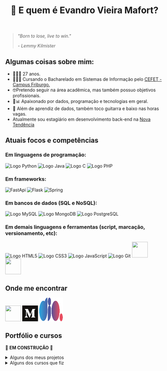 <!DOCTYPE html>
<html lang="pt-br">
<head>
    <meta charset="UTF-8">
    <meta name="viewport" content="width=device-width, initial-scale=1.0">
</head>
<body>
    <header>
        <h1>🤔 E quem é Evandro Vieira Mafort?</h1>
    </header>
    <main>
        <section>
            <blockquote>
                <p><i>"Born to lose, live to win."</i></p>
                <footer><cite>- Lemmy Kilmister</cite></footer>
            </blockquote>
        </section>
        <section>
            <h2>Algumas coisas sobre mim:</h2>
            <ul>
                <li>🙋🏻‍♂️ 27 anos.</li>
                <li>👨🏻‍💻 Cursando o Bacharelado em Sistemas de Informação pelo <a href="http://www.cefet-rj.br/index.php/apresentacao">CEFET - Campus Friburgo.</a></li>
                <li>🤓Pretendo seguir na área acadêmica, mas também possuo objetivos profissionais.</li>
                <li>💜📊 Apaixonado por dados, programação e tecnologias em geral.</li>
                <li>🎸 Além de aprendiz de dados, também toco guitarra e baixo nas horas vagas.</li>
                <li> Atualmente sou estagiário em desenvolvimento back-end na <a href="https://ntendencia.com.br">Nova Tendência</a></li>
            </ul>
        </section>
        <section>
            <h2>Atuais focos e competências</h2>
            <h3>Em linguagens de programação:</h3>
            <div>
                <img width="50" height="50" src="https://cdn.jsdelivr.net/gh/devicons/devicon/icons/python/python-original.svg" alt="Logo Python" />
                <img width="50" height="50" src="https://cdn.jsdelivr.net/gh/devicons/devicon/icons/java/java-plain-wordmark.svg" alt="Logo Java" />
                <img width="50" height="50" src="https://cdn.jsdelivr.net/gh/devicons/devicon/icons/c/c-original.svg" alt="Logo C" />
                <img width="50" height="50" src="https://cdn.jsdelivr.net/gh/devicons/devicon@latest/icons/php/php-original.svg" alt="Logo PHP" />
            </div>
            <h3>Em frameworks:</h3>
            <div>
                <img width="50" height="50" src="https://cdn.jsdelivr.net/gh/devicons/devicon@latest/icons/fastapi/fastapi-original-wordmark.svg" alt="FastApi" />
                <img width="50" height="50" src="https://cdn.jsdelivr.net/gh/devicons/devicon@latest/icons/flask/flask-original-wordmark.svg" alt="Flask" />
                <img width="50" height="50" src="https://cdn.jsdelivr.net/gh/devicons/devicon@latest/icons/spring/spring-original-wordmark.svg" alt="Spring" />
            </div>
            <h3>Em bancos de dados (SQL e NoSQL):</h3>
            <div>
                <img width="50" height="50" src="https://cdn.jsdelivr.net/gh/devicons/devicon/icons/mysql/mysql-original-wordmark.svg" alt="Logo MySQL" />
                <img width="50" height="50" src="https://cdn.jsdelivr.net/gh/devicons/devicon/icons/mongodb/mongodb-plain-wordmark.svg" alt="Logo MongoDB" />
                <img width="50" height="50" src="https://cdn.jsdelivr.net/gh/devicons/devicon/icons/postgresql/postgresql-original-wordmark.svg" alt="Logo PostgreSQL" />
            </div>
            <h3>Em demais linguagens e ferramentas (script, marcação, versionamento, etc):</h3>
            <div>
                <img width="50" height="50" src="https://cdn.jsdelivr.net/gh/devicons/devicon/icons/html5/html5-original-wordmark.svg" alt="Logo HTML5" />
                <img width="50" height="50" src="https://cdn.jsdelivr.net/gh/devicons/devicon/icons/css3/css3-original-wordmark.svg" alt="Logo CSS3" />
                <img width="50" height="50" src="https://cdn.jsdelivr.net/gh/devicons/devicon/icons/javascript/javascript-original.svg" alt="Logo JavaScript" />
                <img width="50" height="50" src="https://cdn.jsdelivr.net/gh/devicons/devicon/icons/git/git-plain.svg" alt="Logo Git" />
                <img width="50" height="50" src="https://cdn.jsdelivr.net/gh/devicons/devicon@latest/icons/unifiedmodelinglanguage/unifiedmodelinglanguage-original.svg" />
                <img width="50" height="50" src="https://cdn.jsdelivr.net/gh/devicons/devicon@latest/icons/docker/docker-original-wordmark.svg" />
            </div>
        </section>
        <section>
            <h2>Onde me encontrar</h2>
            <div>
                <a href="https://www.linkedin.com/in/evandrovieiramafort"><img width="50" height="50" src="https://cdn.jsdelivr.net/gh/devicons/devicon/icons/linkedin/linkedin-original.svg"></a>
                <a href="https://medium.com/@Uaris.py"><img width="50" height="50" src="Medium_logo_Monogram.svg"></a>
                <a href="https://web.dio.me/users/evandrovieira_mat"><img width="75" height="75" src="DIO logo.svg"></a>
            </div>
        </section>
        <section>
            <h2>Portfólio e cursos</h2>
            <p>🚧 <b>EM CONSTRUÇÃO</b> 🚧</p>
        </section>
        <details>
        <summary>Alguns dos meus projetos</summary>
             <table border="2">
                <tr>
                    <th>Link</th>
                    <th>Descrição</th>
                    <th>Linguagens, bibliotecas e ferramentas usadas</th>
                </tr>
                <tr>
                    <td><a href="https://evandrovieiramafort.github.io">Laboratório de Fundamentos da Web</a></td>
                    <td><b>Repositório criado no "Github Pages" para as atividades da matéria "Fundamentos da WEB</b>"</td>
                    <td><img width="40" height="40" src="https://cdn.jsdelivr.net/gh/devicons/devicon/icons/html5/html5-original-wordmark.svg" alt="Logo HTML5" />
                        <img width="40" height="40" src="https://cdn.jsdelivr.net/gh/devicons/devicon/icons/css3/css3-original-wordmark.svg" alt="Logo CSS3" />
                        <img width="40" height="40" src="https://cdn.jsdelivr.net/gh/devicons/devicon/icons/javascript/javascript-original.svg" alt="Logo JavaScript" />
                        <img width="40" height="40" src="https://cdn.jsdelivr.net/gh/devicons/devicon/icons/git/git-plain.svg" alt="Logo Git" /></td>
                </tr>
                <tr>
                    <td><a href="https://github.com/evandrovieiramafort/projetos_bootcamp_ifood_dio">Desafios de código do bootcamp "Potência Tech powered by iFood | Ciência de Dados"</td>
                    <td><b>Repositório feito para todos os desafios de código do bootcamp em questão, que é sediado pela <a href="web.dio.me">DIO</a></b></td>
                    <td><img width="40" height="40" src="https://cdn.jsdelivr.net/gh/devicons/devicon/icons/html5/html5-original-wordmark.svg" alt="Logo HTML5" />
                        <img width="40" height="40" src="https://cdn.jsdelivr.net/gh/devicons/devicon/icons/python/python-original.svg" alt="Logo Python" />
                        <img width="40" height="40" src="https://cdn.jsdelivr.net/gh/devicons/devicon/icons/mysql/mysql-original-wordmark.svg" alt="Logo MySQL" />
                        <img width="40" height="40" src="https://cdn.jsdelivr.net/gh/devicons/devicon/icons/git/git-plain.svg" alt="Logo Git" /</td>
                </tr>
                    <td><a href="https://github.com/evandrovieiramafort/EDAeleicoes2022">EDA das Eleições de 2022</td>
                    <td><b>Repositório feito para os códigos e arquivos da EDA da Eleição Presidencial de 2022</td>
                    <td><img width="40" height="40" src="https://github.com/microsoft/PowerBI-Icons/blob/main/PNG/Power-BI.png" alt="Logo Power BI" />
                        <img width="40" height="40" src="https://cdn.jsdelivr.net/gh/devicons/devicon/icons/python/python-original.svg" alt="Logo Python" />
                        <img width="40" height="40" src="https://github.com/sempostma/office365-icons/blob/master/png/256/excel.png" alt="Logo Excel" />
            </table>
         </details>
        <details>
        <summary>Alguns dos cursos que fiz</summary>
        </details>
    </main>
</body>
</html>
